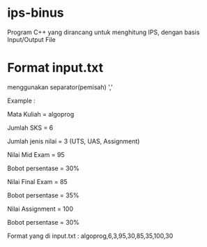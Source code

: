 # ips-binus
Program C++ yang dirancang untuk menghitung IPS, dengan basis Input/Output File 
# Format input.txt
menggunakan separator(pemisah) ','

Example :

Mata Kuliah = algoprog

Jumlah SKS = 6

Jumlah jenis nilai = 3 (UTS, UAS, Assignment)

Nilai Mid Exam = 95

Bobot persentase = 30%

Nilai Final Exam = 85

Bobot persentase = 35%

Nilai Assignment = 100

Bobot persentase = 30%

Format yang di input.txt :
algoprog,6,3,95,30,85,35,100,30
